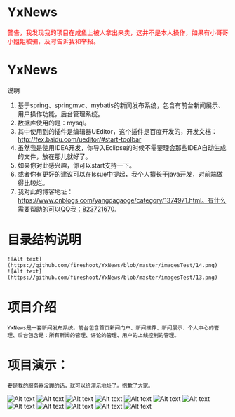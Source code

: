 # YxNews

<font color="red">警告，我发现我的项目在咸鱼上被人拿出来卖，这并不是本人操作，如果有小哥哥小姐姐被骗，及时告诉我和举报。</font>

# YxNews
说明
1.	基于spring、springmvc、mybatis的新闻发布系统，包含有前台新闻展示、用户操作功能，后台管理系统。
2.	数据库使用的是：mysql。
3.	其中使用到的插件是编辑器UEditor，这个插件是百度开发的，开发文档：http://fex.baidu.com/ueditor/#start-toolbar
4.	虽然我是使用IDEA开发，你导入Eclipse的时候不需要理会那些IDEA自动生成的文件，放在那儿就好了。
5.	如果你对此感兴趣，你可以start支持一下。
6.	或者你有更好的建议可以在Issue中提起，我个人擅长于java开发，对前端做得比较烂。
7.	我对此的博客地址：https://www.cnblogs.com/yangdagaoge/category/1374971.html。有什么需要帮助的可以QQ我：823721670.


# 目录结构说明
	![Alt text](https://github.com/fireshoot/YxNews/blob/master/imagesTest/14.png)
	![Alt text](https://github.com/fireshoot/YxNews/blob/master/imagesTest/13.png)
	
	
# 项目介绍
	YxNews是一套新闻发布系统。前台包含首页新闻门户、新闻推荐、新闻展示、个人中心的管理、后台包含是：所有新闻的管理、评论的管理、用户的上线控制的管理。

# 项目演示：
	要是我的服务器没蹦的话，就可以给演示地址了。抱歉了大家。
![Alt text](https://github.com/fireshoot/YxNews/blob/master/imagesTest/1.png)
![Alt text](https://github.com/fireshoot/YxNews/blob/master/imagesTest/2.png)
![Alt text](https://github.com/fireshoot/YxNews/blob/master/imagesTest/3.png)
![Alt text](https://github.com/fireshoot/YxNews/blob/master/imagesTest/4.png)
![Alt text](https://github.com/fireshoot/YxNews/blob/master/imagesTest/5.png)
![Alt text](https://github.com/fireshoot/YxNews/blob/master/imagesTest/6.png)
![Alt text](https://github.com/fireshoot/YxNews/blob/master/imagesTest/7.png)
![Alt text](https://github.com/fireshoot/YxNews/blob/master/imagesTest/8.png)
![Alt text](https://github.com/fireshoot/YxNews/blob/master/imagesTest/9.png)
![Alt text](https://github.com/fireshoot/YxNews/blob/master/imagesTest/10.png)
![Alt text](https://github.com/fireshoot/YxNews/blob/master/imagesTest/11.png)
![Alt text](https://github.com/fireshoot/YxNews/blob/master/imagesTest/12.png)
